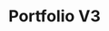 ---
order: 2
title: "Portfolio V3"
description: "Latest and current version of my web portfolio build with Gatsby"
image: "./banner.png"
skills:
    - Gatsby.js
    - TypeScript
    - Styled-Components
darkCover: true
github: "https://github.com/robsel118/RobertSeligmann"
external: ""
internal: ""
---